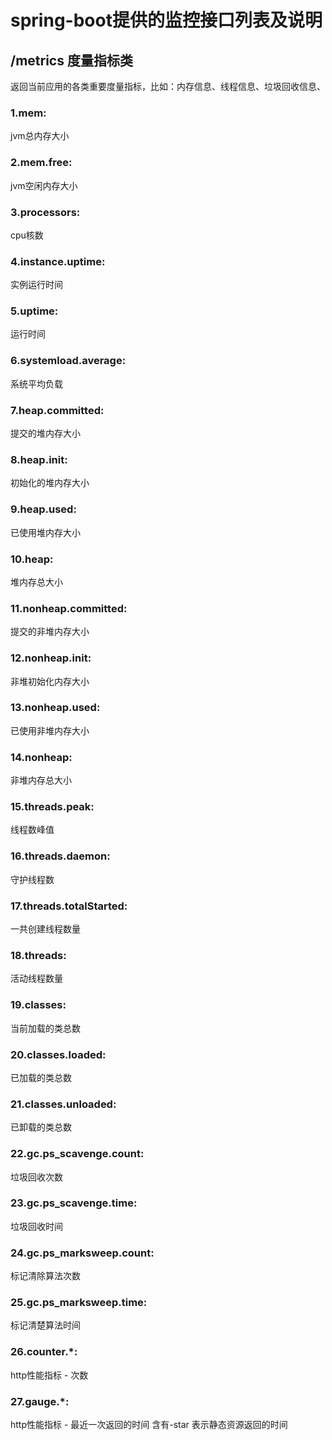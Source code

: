# spring-boot提供的监控接口列表及说明

## /metrics  度量指标类
返回当前应用的各类重要度量指标，比如：内存信息、线程信息、垃圾回收信息、

### 1.mem:
jvm总内存大小

### 2.mem.free:

jvm空闲内存大小

### 3.processors:
cpu核数

### 4.instance.uptime:
实例运行时间

### 5.uptime:
运行时间

### 6.systemload.average:
系统平均负载

### 7.heap.committed:
提交的堆内存大小

### 8.heap.init:
初始化的堆内存大小

### 9.heap.used:
已使用堆内存大小

### 10.heap:
堆内存总大小

### 11.nonheap.committed:
提交的非堆内存大小

### 12.nonheap.init:
非堆初始化内存大小

### 13.nonheap.used: 
已使用非堆内存大小

### 14.nonheap:
非堆内存总大小

### 15.threads.peak:
线程数峰值

### 16.threads.daemon:
守护线程数

### 17.threads.totalStarted:
一共创建线程数量

### 18.threads:
活动线程数量

### 19.classes:
当前加载的类总数

### 20.classes.loaded: 
已加载的类总数

### 21.classes.unloaded:
已卸载的类总数

### 22.gc.ps_scavenge.count:
垃圾回收次数

### 23.gc.ps_scavenge.time:
垃圾回收时间

### 24.gc.ps_marksweep.count:
标记清除算法次数

### 25.gc.ps_marksweep.time:
标记清楚算法时间

### 26.counter.*:
http性能指标 - 次数

### 27.gauge.*:
http性能指标 - 最近一次返回的时间  含有-star 表示静态资源返回的时间
